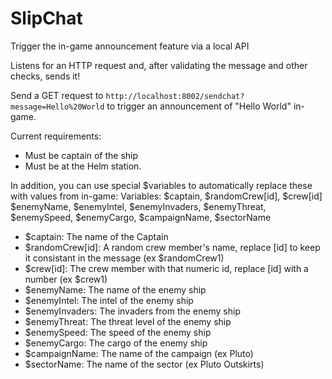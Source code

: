 # SlipChat
Trigger the in-game announcement feature via a local API

Listens for an HTTP request and, after validating the message and other checks, sends it!

Send a GET request to `http://localhost:8002/sendchat?message=Hello%20World` to trigger an announcement of "Hello World" in-game.

Current requirements:
- Must be captain of the ship
- Must be at the Helm station.

In addition, you can use special $variables to automatically replace these with values from in-game:
 Variables: $captain, $randomCrew[id], $crew[id] $enemyName, $enemyIntel, $enemyInvaders, $enemyThreat, $enemySpeed, $enemyCargo, $campaignName, $sectorName
- $captain: The name of the Captain
- $randomCrew[id]: A random crew member's name, replace [id] to keep it consistant in the message (ex $randomCrew1)
- $crew[id]: The crew member with that numeric id, replace [id] with a number (ex $crew1)
- $enemyName: The name of the enemy ship
- $enemyIntel: The intel of the enemy ship
- $enemyInvaders: The invaders from the enemy ship
- $enemyThreat: The threat level of the enemy ship
- $enemySpeed: The speed of the enemy ship
- $enemyCargo: The cargo of the enemy ship
- $campaignName: The name of the campaign (ex Pluto)
- $sectorName: The name of the sector (ex Pluto Outskirts)